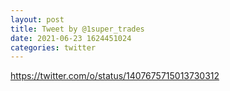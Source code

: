 ```yaml
--- 
layout: post 
title: Tweet by @1super_trades 
date: 2021-06-23 1624451024 
categories: twitter 
--- 
```

https://twitter.com/o/status/1407675715013730312